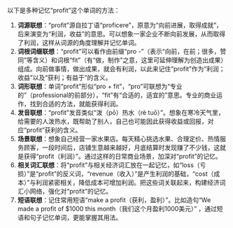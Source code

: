 以下是多种记忆“profit”这个单词的方法：
1. **词源联想**：“profit”源自拉丁语“proficere”，原意为“向前进展，取得成就”，后来演变为“利润，收益”的意思。可以想象一家企业不断向前发展，从而取得了利润，这样从词源的角度理解并记忆单词。 
2. **词根词缀联想**：“profit”可以看作由前缀“pro -”（表示“向前，在前；很多，赞同”等含义）和词根“fit”（有“做，制作”之意，这里可延伸理解为创造出成果）组成。向前做事情，做出成果，就会有利润，以此来记住“profit”作为“利润；收益”以及“获利；有益于”的含义。 
3. **词形联想**：单词“profit”形似“pro + fit”，“pro”可联想为“专业的”（professional的前部分），“fit”有“合适的，适宜的”意思。专业的商业运作，找到合适的方法，就能获得利润。 
4. **发音联想**：“profit”发音类似“泼（pō）热水（rè tuō）”。想象在寒冷天气里，给需要的人泼热水，既帮助了别人，自己也可能因此获得收益或回报，对应“profit”获利的含义。 
5. **场景联想**：想象自己经营一家水果店。每天精心挑选水果、合理定价、热情服务顾客，一段时间后，店铺生意越来越好，月底结算时发现赚了不少钱，这就是获得“profit（利润）”。通过这样的日常商业场景，加深对“profit”的记忆。 
6. **相关词汇联想**：将“profit”与相关经济词汇放在一起记忆，如“loss（亏损）”是“profit”的反义词，“revenue（收入）”是产生利润的基础，“cost（成本）”与利润紧密相关，降低成本可增加利润。把这些词关联起来，构建经济词汇小网络，强化对“profit”的记忆。 
7. **短语联想**：记住常用短语“make a profit（获利，盈利）”。比如造句“We made a profit of $1000 this month（我们这个月盈利1000美元）” ，通过短语和句子记忆单词，更能掌握其用法。 